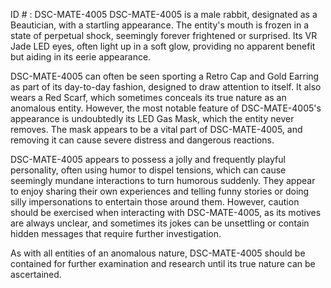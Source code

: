 ID # : DSC-MATE-4005
DSC-MATE-4005 is a male rabbit, designated as a Beautician, with a startling appearance. The entity's mouth is frozen in a state of perpetual shock, seemingly forever frightened or surprised. Its VR Jade LED eyes, often light up in a soft glow, providing no apparent benefit but aiding in its eerie appearance.

DSC-MATE-4005 can often be seen sporting a Retro Cap and Gold Earring as part of its day-to-day fashion, designed to draw attention to itself. It also wears a Red Scarf, which sometimes conceals its true nature as an anomalous entity. However, the most notable feature of DSC-MATE-4005's appearance is undoubtedly its LED Gas Mask, which the entity never removes. The mask appears to be a vital part of DSC-MATE-4005, and removing it can cause severe distress and dangerous reactions.

DSC-MATE-4005 appears to possess a jolly and frequently playful personality, often using humor to dispel tensions, which can cause seemingly mundane interactions to turn humorous suddenly. They appear to enjoy sharing their own experiences and telling funny stories or doing silly impersonations to entertain those around them. However, caution should be exercised when interacting with DSC-MATE-4005, as its motives are always unclear, and sometimes its jokes can be unsettling or contain hidden messages that require further investigation.

As with all entities of an anomalous nature, DSC-MATE-4005 should be contained for further examination and research until its true nature can be ascertained.